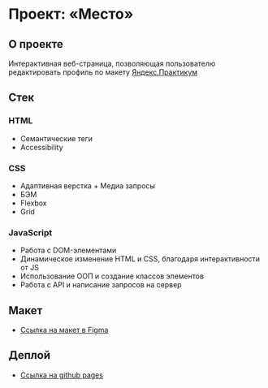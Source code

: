 # Проект: «Место»

## О проекте

Интерактивная веб-страница, позволяющая пользователю редактировать профиль по макету [Яндекс.Практикум](https://practicum.yandex.ru/)

## Стек

### HTML

- Семантические теги
- Accessibility

### CSS

- Адаптивная верстка + Медиа запросы
- БЭМ
- Flexbox
- Grid

### JavaScript

- Работа с DOM-элементами
- Динамическое изменение HTML и CSS, благодаря интерактивности от JS
- Использование ООП и создание классов элементов
- Работа с API и написание запросов на сервер

## Макет

- [Ссылка на макет в Figma](https://www.figma.com/file/2cn9N9jSkmxD84oJik7xL7/JavaScript.-Sprint-4?node-id=0%3A1)

## Деплой

- [Ссылка на github pages](https://niccc0.github.io/mesto)
